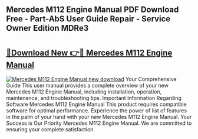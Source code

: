 ## Mercedes M112 Engine Manual PDF Download Free - Part-AbS User Guide Repair - Service Owner Edition MDRe3

# <h2><a href="http://bc84245.oget.top/?id=Mercedes+M112+Engine+Manual">🔗Download New 👉🔴 Mercedes M112 Engine Manual</a></h2>

[![Mercedes M112 Engine Manual new download](https://i.imgur.com/5g1atiW.png)](http://bc84245.oget.top/?id=Mercedes+M112+Engine+Manual)
Your Comprehensive Guide This user manual provides a complete overview of your new Mercedes M112 Engine Manual, including installation, operation, maintenance, and troubleshooting tips. Important Information Regarding Software Mercedes M112 Engine Manual This product requires compatible software for optimal performance. Experience the power of list of features in the palm of your hand with your new Mercedes M112 Engine Manual. Your Success is Our Priority Mercedes M112 Engine Manual. We are committed to ensuring your complete satisfaction.
